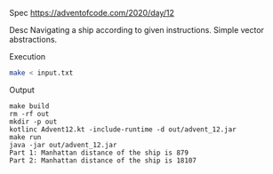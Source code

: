 Spec https://adventofcode.com/2020/day/12

Desc Navigating a ship according to given instructions. Simple vector abstractions.

Execution

```bash
make < input.txt
```

Output

```
make build
rm -rf out
mkdir -p out
kotlinc Advent12.kt -include-runtime -d out/advent_12.jar
make run
java -jar out/advent_12.jar
Part 1: Manhattan distance of the ship is 879
Part 2: Manhattan distance of the ship is 18107
```

